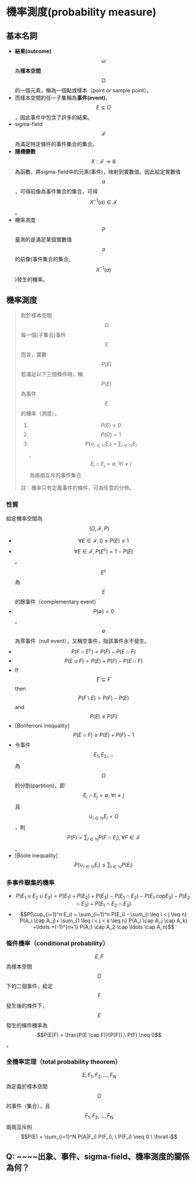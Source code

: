 # 機率測度\(probability measure\)

## 基本名詞

* **結果\(outcome\)**$$\omega$$為**樣本空間**$$\Omega$$的一個元素，稱為一個點或樣本（point or sample point）。
* 而樣本空間的任一子集稱為**事件\(event\)**，$$E \subseteq \Omega$$，因此事件中包含了許多的結果。
* sigma-field $$\mathcal{F}$$為滿足特定條件的事件集合的集合。
* **隨機變數**$$X: \mathcal{F} \rightarrow \mathbb{R}$$為函數，將sigma-field中的元素\(事件\)，映射到實數值。因此給定實數值$$a$$，可得前像為事件集合的集合，可得$$X^{-1}(a) \in \mathcal{F}$$。
* 機率測度$$P$$量測的是滿足某個實數值$$a$$的前像\(事件集合的集合, $$X^{-1}(a)$$\)發生的機率。

## 機率測度

> 對於樣本空間$$\Omega$$每一個\(子集合\)事件$$E$$而言，實數$$P(E)$$若滿足以下三個條件時，稱$$P(E)$$為事件$$E$$的機率（測度）。
>
> 1. $$ P(E) \geq 0$$
> 2. $$P(\Omega) = 1$$
> 3. $$P(\cup_{i \in \mathbb{N}} E_i )= \sum_{i \in \mathbb{N}} E_i$$,$$E_i \cap E_j = \emptyset, \ \forall i \neq j$$為兩兩互斥的事件集合
>
> 註：機率只有定義事件的條件，可為任意的分佈。

### 性質 

給定機率空間為$$(\Omega, \mathcal{F}, P)$$

* $$\forall E \in \mathcal{F}, 0 \leq P(E) \leq 1$$
* $$\forall E \in \mathcal{F}, P(E^c)=1 - P(E)$$。$$E^c$$為$$E$$的餘事件（complementary event）
* $$P(\emptyset)=0$$。$$\emptyset$$為零事件（null event），又稱空事件，指該事件永不發生。
* $$P(F \cap E^c)=P(F) - P(E \cap F)$$
* $$P(E \cup F) = P(E) + P(F) - P(E \cap F)$$
* If $$E \subseteq F$$ then $$P(F \setminus E) = P(F) - P(E)$$ and $$P(E) \leq P(F)$$
* \[Bonferroni inequality\] $$P(E \cap F) \geq P(E) + P(F) -1$$
* 令事件$$E_1, E_2, \ldots$$為$$\Omega$$的分割\(partition\)，即$$E_i \cap E_j = \emptyset,\ \forall i \neq j$$且 $$\cup_{i \in \mathbb{N}} E_i = \Omega$$，則$$P(F) = \sum_{i \in \mathbb{N}} P(F \cap E_i), \forall F \in \mathcal{F}$$。
* \[Boole inequality\] $$P(\cup_{ i \in \mathbb{N}} E_i) \leq  \sum_{i \in \mathbb{N}} P(E_i)$$

### 多事件聯集的機率

* $$P(E_1 \cup E_2 \cup E_3) =  P(E_1)+P(E_2)+P(E_3) - P(E_1 \cap E_2) - P(E_1 \ cap E_3) - P(E_2 \cap E_3) + P(E_1 \cap E_2 \cap E_3)$$
* $$P(\cup_{i=1}^n E_i) = \sum_{i=1}^n P(E_i) - \sum_{i \leq i < j \leq n} P(A_i \cap A_j)+ \sum_{1 \leq i < j < k \leq n} P(A_i \cap A_j \cap A_k) +\ldots +(-1)^{n+1} P(A_1 \cap A_2 \cap \ldots \cap A_n)$$



### 條件機率（conditional probability）

$$E,F$$為樣本空間$$\Omega$$下的二個事件，給定$$F$$發生後的條件下，$$E$$發生的條件機率為$$P(E|F) = \frac{P(E \cap F)}{P(F)},\ P(F) \neq 0$$。

### 全機率定理（total probability theorem）

$$E, F_1, F_2,\ldots, F_N$$為定義於樣本空間$$\Omega$$的事件（集合），且$$F_1, F_2,\ldots, F_N$$兩兩互斥則$$P(E) = \sum_{i=1}^N P(A|F_i) P(F_i), \ P(F_i) \neq 0 \ \forall i$$

## Q: ~~~~出象、事件、sigma-field、機率測度的關係為何？

